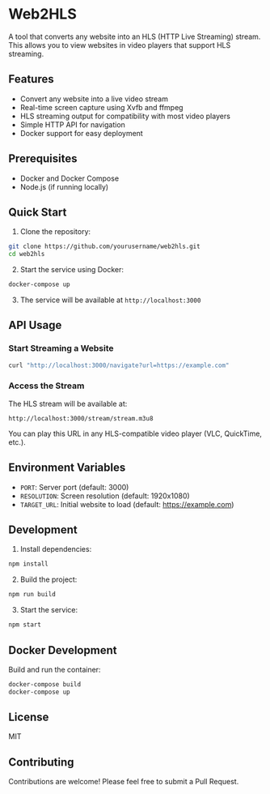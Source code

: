 # Web2HLS

A tool that converts any website into an HLS (HTTP Live Streaming) stream. This allows you to view websites in video players that support HLS streaming.

## Features

- Convert any website into a live video stream
- Real-time screen capture using Xvfb and ffmpeg
- HLS streaming output for compatibility with most video players
- Simple HTTP API for navigation
- Docker support for easy deployment

## Prerequisites

- Docker and Docker Compose
- Node.js (if running locally)

## Quick Start

1. Clone the repository:
```bash
git clone https://github.com/yourusername/web2hls.git
cd web2hls
```

2. Start the service using Docker:
```bash
docker-compose up
```

3. The service will be available at `http://localhost:3000`

## API Usage

### Start Streaming a Website

```bash
curl "http://localhost:3000/navigate?url=https://example.com"
```

### Access the Stream

The HLS stream will be available at:
```
http://localhost:3000/stream/stream.m3u8
```

You can play this URL in any HLS-compatible video player (VLC, QuickTime, etc.).

## Environment Variables

- `PORT`: Server port (default: 3000)
- `RESOLUTION`: Screen resolution (default: 1920x1080)
- `TARGET_URL`: Initial website to load (default: https://example.com)

## Development

1. Install dependencies:
```bash
npm install
```

2. Build the project:
```bash
npm run build
```

3. Start the service:
```bash
npm start
```

## Docker Development

Build and run the container:
```bash
docker-compose build
docker-compose up
```

## License

MIT

## Contributing

Contributions are welcome! Please feel free to submit a Pull Request.
